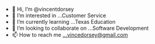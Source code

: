 - 👋 Hi, I’m @vincentdorsey
- 👀 I’m interested in ...Customer Service 
- 🌱 I’m currently learning ...Texas Education 
- 💞️ I’m looking to collaborate on ...Software Development 
- 📫 How to reach me ...vincedorsey@gmail.com

<!---
vincentdorsey/vincentdorsey is a ✨ special ✨ repository because its `README.md` (this file) appears on your GitHub profile.
You can click the Preview link to take a look at your changes.
--->

